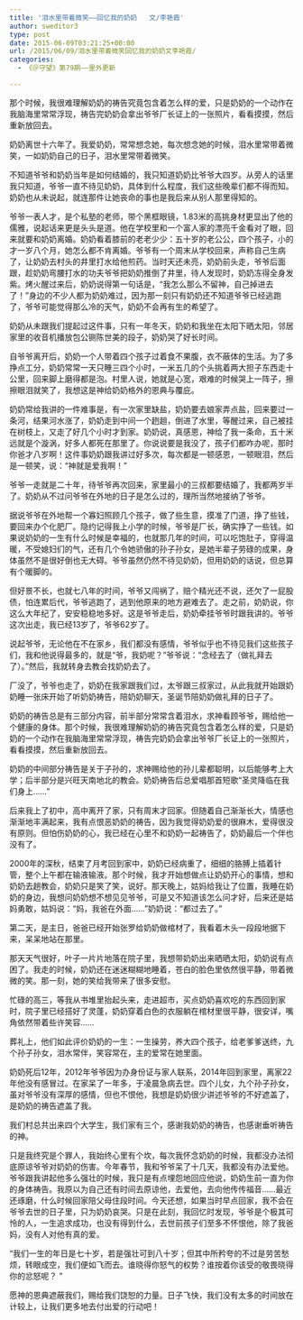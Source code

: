 ```yaml
---
title: '泪水里带着微笑——回忆我的奶奶   文/李艳霞'
author: sweditor3
type: post
date: 2015-06-09T03:21:25+00:00
url: /2015/06/09/泪水里带着微笑回忆我的奶奶文李艳霞/
categories:
  - 《＠守望》第79期——里外更新

---
```

那个时候，我很难理解奶奶的祷告究竟包含着怎么样的爱，只是奶奶的一个动作在我脑海里常常浮现，祷告完奶奶会拿出爷爷厂长证上的一张照片，看看摸摸，然后重新放回去。<!--more-->

奶奶离世十六年了。我爱奶奶，常常想念她，每次想念她的时候，泪水里常带着微笑，一如奶奶自己的日子，泪水里常带着微笑。

不知道爷爷和奶奶当年是如何结婚的，我只知道奶奶比爷爷大四岁。从旁人的话里我只知道，爷爷一直不待见奶奶，具体到什么程度，我们这些晚辈们都不得而知。奶奶也从未说起，就连那件让她丧命的事也是我后来从别人那里得知的。

爷爷一表人才，是个私塾的老师，带个黑框眼镜，1.83米的高挑身材更显出了他的儒雅，说起话来更是头头是道。他在学校里和一个富人家的漂亮千金看对了眼，回来就要和奶奶离婚。奶奶看着膝前的老老少少：五十岁的老公公，四个孩子，小的才一岁八个月，她怎么都不肯离婚。爷爷有一个周末从学校回来，声称自己生病了，让奶奶去村头的井里打水给他煎药。当时天还未亮，奶奶前头走，爷爷后面跟，趁奶奶弯腰打水的功夫爷爷把奶奶推倒了井里，待人发现时，奶奶冻得全身发紫。烤火醒过来后，奶奶说得第一句话是，“我怎么那么不留神，自己掉进去了！”身边的不少人都为奶奶难过，因为那一刻只有奶奶还不知道爷爷已经逃跑了，爷爷可能觉得那么冷的天气，奶奶不会再有生的希望了。

奶奶从未跟我们提起过这件事，只有一年冬天，奶奶和我坐在太阳下晒太阳，邻居家里的收音机播放包公铡陈世美的段子，奶奶哭了好长时间。

自爷爷离开后，奶奶一个人带着四个孩子过着食不果腹，衣不蔽体的生活。为了多挣点工分，奶奶常常一天只睡三四个小时，一米五几的个头挑着两大担子东西走十公里，回来脚上磨得都是泡。村里人说，她就是心宽，艰难的时候哭上一阵子，擦擦眼泪就笑了，我想这是神给奶奶格外的恩典与覆庇。

奶奶常给我讲的一件难事是，有一次家里缺盐，奶奶要去娘家弄点盐，回来要过一条河，结果河水涨了，奶奶走到中间一个趔趄，倒进了水里，等醒过来，自己被挂在树枝上，又走了好几个小时才到家。奶奶说，真感恩，神给了我一条命，五十米远就是个漩涡，好多人都死在那里了。你说说要是我没了，孩子们都咋办呢，那时你爸才八岁啊！这件事奶奶跟我讲过好多次，每次都是一顿感恩，一顿眼泪，然后是一顿笑，说：“神就是爱我啊！”

爷爷一走就是二十年，待爷爷再次回来，家里最小的三叔都要结婚了，我都两岁半了。奶奶从不过问爷爷在外地的日子是怎么过的，理所当然地接纳了爷爷。

据说爷爷在外地帮一个寡妇照顾几个孩子，做了些生意，摸准了门道，挣了些钱，要回来办个化肥厂。隐约记得我上小学的时候，爷爷是厂长，确实挣了一些钱。如果说奶奶的一生有什么时候是幸福的，也就那几年的时间，可以吃饱肚子，穿得温暖，不受媳妇们的气，还有几个令她骄傲的孙子孙女，是她半辈子劳碌的成果，身体虽然不是很好倒也无大碍。爷爷虽然仍然不待见奶奶，但用奶奶的话说，但总算有个暖脚的。

但好景不长，也就七八年的时间，爷爷又闯祸了，赔个精光还不说，还欠了一屁股债，怕连累后代，爷爷逃跑了，逃到他原来的地方避难去了。走之前，奶奶说，你这么大年纪了，安安稳稳地多好。这是爷爷走后，奶奶牵挂爷爷时跟我讲的。爷爷这次出走，我已经13岁了，爷爷62岁了。

说起爷爷，无论他在不在家乡，我们都没有感情，爷爷似乎也不待见我们这些孩子们，我和他说得最多的，就是“爷，我奶呢？”爷爷说：“念经去了（做礼拜去了）。”然后，我就转身去教会找奶奶去了。

厂没了，爷爷也走了，奶奶在我家跟我们过，太爷跟三叔家过，从此我就开始跟奶奶睡一张床开始了听奶奶祷告，陪奶奶聊天，圣诞节陪奶奶做礼拜的日子了。

奶奶的祷告总是有三部分内容，前半部分常常含着泪水，求神看顾爷爷，赐给他一个健康的身体。那个时候，我很难理解奶奶的祷告究竟包含着怎么样的爱，只是奶奶的一个动作在我脑海里常常浮现，祷告完奶奶会拿出爷爷厂长证上的一张照片，看看摸摸，然后重新放回去。

奶奶的中间部分祷告是关于子孙的，求神赐给他的孙儿辈都聪明，以后能够考上大学；后半部分是兴旺天南地北的教会。奶奶祷告后总爱唱那首短歌“圣灵降临在我们身上……”

后来我上了初中，高中离开了家，只有周末才回家。但随着自己渐渐长大，情感也渐渐地丰满起来，我有点恨恶奶奶的祷告，因为我觉得奶奶爱的很麻木，爱得很没有原则。但怕伤奶奶的心，我已经在心里不和奶奶一起祷告了，奶奶最后一个伴也没有了。

2000年的深秋，结束了月考回到家中，奶奶已经病重了，细细的胳膊上插着针管，整个上午都在输液输液。那个时候，我才开始想做点让奶奶开心的事情，想和奶奶去趟教会，奶奶只是笑了笑，说好。那天晚上，姑妈给我让了位置，我睡在奶奶的身边，我想问奶奶想不想见见爷爷，可是又不知道该怎么问才好，后来还是姑妈勇敢，姑妈说：“妈，我爸在外面……”奶奶说：“都过去了。”

第二天，是主日，爸爸已经开始张罗给奶奶做棺材了，我看着木头一段段地据下来，呆呆地站在那里。
  
那天天气很好，叶子一片片地落在院子里，我想带奶奶出来晒晒太阳，奶奶说有点困了。我走的时候，奶奶还在迷迷糊糊地睡着，苍白的脸色里依然很平静，带着微微的笑。那一刻，她的笑给我带来了很多安慰。

忙碌的高三，等我从书堆里抬起头来，走进超市，买点奶奶喜欢吃的东西回到家时，院子里已经搭好了灵蓬，奶奶穿着白色的衣服躺在棺材里很平静，很安详，嘴角依然带着些许笑容……

葬礼上，他们如此评价奶奶的一生：一生操劳，养大四个孩子，给老爹爹送终，九个孙子孙女，泪水常伴，笑容常在，主的爱常在她里面。

奶奶死后12年，2012年爷爷因为办身份证与家人联系，2014年回到家里，离家22年他没有感冒过。在家呆了一年多，于凌晨急病去世。四个儿女，九个孙子孙女，虽对爷爷没有深厚的感情，但也不恨他，我想是奶奶很少讲述爷爷的不好遮盖了，是奶奶的祷告遮盖了我。

我们村总共出来四个大学生，我们家有三个，感谢我奶奶的祷告，也感谢垂听祷告的神。

只是我终究是个罪人，我始终心里有个坎，每次我怀念奶奶的时候，我都没办法彻底原谅爷爷对奶奶的伤害。今年春节，我和爷爷呆了十几天，我都没有办法爱他。爷爷跟我讲起他多么强壮的时候，我只是有点埋怨地回应他说，奶奶生前一直为你的身体祷告。我原以为自己还有时间去原谅他，去爱他，去向他传传福音……最近还琢磨，什么时候回家陪父母住段时间。今天还想，如果当时早点回家，我不会在爷爷去世的日子里，只为奶奶哀哭。只是在此刻，我回忆时发现，爷爷是个极其可怜的人，一生追求成功，也没有得到什么，去世前孩子们至多不怀恨他，除了我爸妈，没有人对他有真的爱。

“我们一生的年日是七十岁，若是强壮可到八十岁；但其中所矜夸的不过是劳苦愁烦，转眼成空，我们便如飞而去。谁晓得你怒气的权势？谁按着你该受的敬畏晓得你的忿怒呢？ ”

愿神的恩典遮蔽我们，赐给我们饶恕的力量。日子飞快，我们没有太多的时间放在计较上，让我们更多地去付出爱的行动吧！